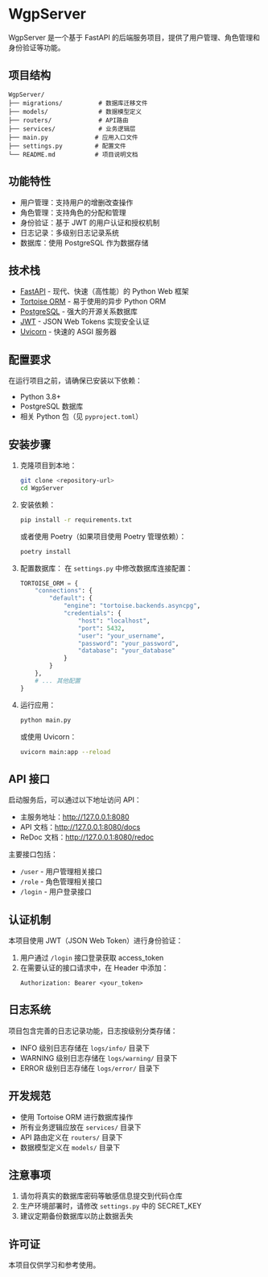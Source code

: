 # WgpServer

WgpServer 是一个基于 FastAPI 的后端服务项目，提供了用户管理、角色管理和身份验证等功能。

## 项目结构

```
WgpServer/
├── migrations/          # 数据库迁移文件
├── models/              # 数据模型定义
├── routers/             # API路由
├── services/            # 业务逻辑层
├── main.py             # 应用入口文件
├── settings.py         # 配置文件
└── README.md           # 项目说明文档
```

## 功能特性

- 用户管理：支持用户的增删改查操作
- 角色管理：支持角色的分配和管理
- 身份验证：基于 JWT 的用户认证和授权机制
- 日志记录：多级别日志记录系统
- 数据库：使用 PostgreSQL 作为数据存储

## 技术栈

- [FastAPI](https://fastapi.tiangolo.com/) - 现代、快速（高性能）的 Python Web 框架
- [Tortoise ORM](https://tortoise-orm.com/) - 易于使用的异步 Python ORM
- [PostgreSQL](https://www.postgresql.org/) - 强大的开源关系数据库
- [JWT](https://jwt.io/) - JSON Web Tokens 实现安全认证
- [Uvicorn](https://www.uvicorn.org/) - 快速的 ASGI 服务器

## 配置要求

在运行项目之前，请确保已安装以下依赖：

- Python 3.8+
- PostgreSQL 数据库
- 相关 Python 包（见 `pyproject.toml`）

## 安装步骤

1. 克隆项目到本地：
   ```bash
   git clone <repository-url>
   cd WgpServer
   ```

2. 安装依赖：
   ```bash
   pip install -r requirements.txt
   ```
   
   或者使用 Poetry（如果项目使用 Poetry 管理依赖）：
   ```bash
   poetry install
   ```

3. 配置数据库：
   在 `settings.py` 中修改数据库连接配置：
   ```python
   TORTOISE_ORM = {
       "connections": {
           "default": {
               "engine": "tortoise.backends.asyncpg",
               "credentials": {
                   "host": "localhost",
                   "port": 5432,
                   "user": "your_username",
                   "password": "your_password",
                   "database": "your_database"
               }
           }
       },
       # ... 其他配置
   }
   ```

4. 运行应用：
   ```bash
   python main.py
   ```
   
   或使用 Uvicorn：
   ```bash
   uvicorn main:app --reload
   ```

## API 接口

启动服务后，可以通过以下地址访问 API：

- 主服务地址：http://127.0.0.1:8080
- API 文档：http://127.0.0.1:8080/docs
- ReDoc 文档：http://127.0.0.1:8080/redoc

主要接口包括：
- `/user` - 用户管理相关接口
- `/role` - 角色管理相关接口
- `/login` - 用户登录接口

## 认证机制

本项目使用 JWT（JSON Web Token）进行身份验证：

1. 用户通过 `/login` 接口登录获取 access_token
2. 在需要认证的接口请求中，在 Header 中添加：
   ```
   Authorization: Bearer <your_token>
   ```

## 日志系统

项目包含完善的日志记录功能，日志按级别分类存储：

- INFO 级别日志存储在 `logs/info/` 目录下
- WARNING 级别日志存储在 `logs/warning/` 目录下
- ERROR 级别日志存储在 `logs/error/` 目录下

## 开发规范

- 使用 Tortoise ORM 进行数据库操作
- 所有业务逻辑应放在 `services/` 目录下
- API 路由定义在 `routers/` 目录下
- 数据模型定义在 `models/` 目录下

## 注意事项

1. 请勿将真实的数据库密码等敏感信息提交到代码仓库
2. 生产环境部署时，请修改 `settings.py` 中的 SECRET_KEY
3. 建议定期备份数据库以防止数据丢失

## 许可证

本项目仅供学习和参考使用。